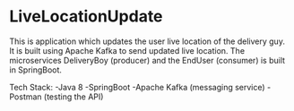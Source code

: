 # LiveLocationUpdate
This is application which updates the user live location of the delivery guy.
It is built using Apache Kafka to send updated live location.
The microservices DeliveryBoy (producer) and the EndUser (consumer) is built in SpringBoot.

Tech Stack:
-Java 8
-SpringBoot
-Apache Kafka (messaging service)
-Postman (testing the API)
